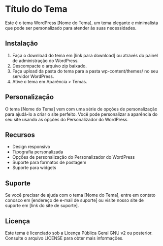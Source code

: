 # Título do Tema
Este é o tema WordPress [Nome do Tema], um tema elegante e minimalista que pode ser personalizado para atender às suas necessidades.

## Instalação
1. Faça o download do tema em [link para download] ou através do painel de administração do WordPress.
2. Descompacte o arquivo zip baixado.
3. Faça upload da pasta do tema para a pasta wp-content/themes/ no seu servidor WordPress.
4. Ative o tema em Aparência > Temas.

## Personalização
O tema [Nome do Tema] vem com uma série de opções de personalização para ajudá-lo a criar o site perfeito. Você pode personalizar a aparência do seu site usando as opções do Personalizador do WordPress.

## Recursos
* Design responsivo
* Tipografia personalizada
* Opções de personalização do Personalizador do WordPress
* Suporte para formatos de postagem
* Suporte para widgets

## Suporte
Se você precisar de ajuda com o tema [Nome do Tema], entre em contato conosco em [endereço de e-mail de suporte] ou visite nosso site de suporte em [link do site de suporte].

## Licença
Este tema é licenciado sob a Licença Pública Geral GNU v2 ou posterior. Consulte o arquivo LICENSE para obter mais informações.